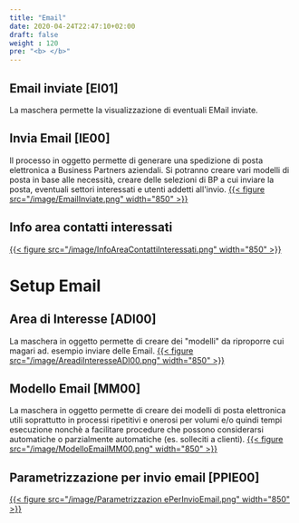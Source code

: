 ```yaml
---
title: "Email"
date: 2020-04-24T22:47:10+02:00
draft: false
weight : 120
pre: "<b> </b>"
---
```

## Email inviate [EI01]
La maschera permette la visualizzazione di eventuali EMail inviate.

## Invia Email [IE00]
Il processo in oggetto permette di generare una spedizione di posta elettronica a Business Partners aziendali. Si potranno creare vari modelli di posta in base alle necessità, creare delle selezioni di BP a cui inviare la posta, eventuali settori interessati e utenti addetti all'invio.
[{{< figure src="/image/EmailInviate.png"  width="850"  >}}](/image/EmailInviate.png)
## Info area contatti interessati

[{{< figure src="/image/InfoAreaContattiInteressati.png"  width="850"  >}}](/image/InfoAreaContattiInteressati.png)



# Setup Email
## Area di Interesse [ADI00]
La maschera in oggetto permette di creare dei "modelli" da riproporre cui magari ad. esempio inviare delle Email. 
[{{< figure src="/image/AreadiInteresseADI00.png"  width="850"  >}}](/image/AreadiInteresseADI00.png)
## Modello Email [MM00]
La maschera in oggetto permette di creare dei modelli di posta elettronica utili soprattutto in processi ripetitivi e onerosi per volumi e/o quindi tempi esecuzione nonchè a facilitare procedure che possono considerarsi automatiche o parzialmente automatiche (es. solleciti a clienti).
[{{< figure src="/image/ModelloEmailMM00.png"  width="850"  >}}](/image/ModelloEmailMM00.png)
## Parametrizzazione per invio email [PPIE00]
[{{< figure src="/image/Parametrizzazion ePerInvioEmail.png"  width="850"  >}}](/image/ParametrizzazionePerInvioEmail.png)

